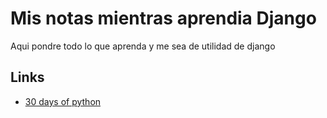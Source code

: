 # Mis notas mientras aprendia Django

Aqui pondre todo lo que aprenda y me sea de utilidad de django


## Links

- [30 days of python](https://github.com/codingforentrepreneurs/30-Days-of-Python)

